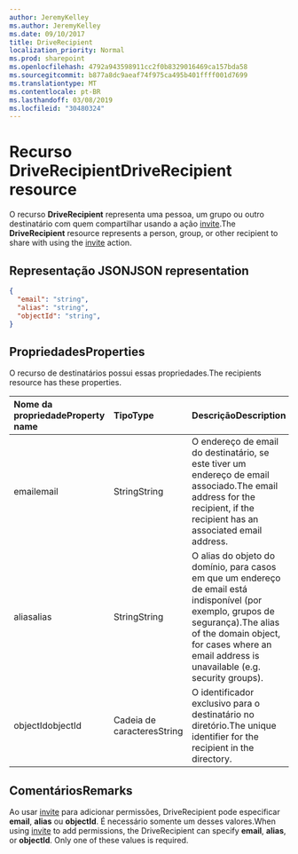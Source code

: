 ```yaml
---
author: JeremyKelley
ms.author: JeremyKelley
ms.date: 09/10/2017
title: DriveRecipient
localization_priority: Normal
ms.prod: sharepoint
ms.openlocfilehash: 4792a943598911cc2f0b8329016469ca157bda58
ms.sourcegitcommit: b877a8dc9aeaf74f975ca495b401ffff001d7699
ms.translationtype: MT
ms.contentlocale: pt-BR
ms.lasthandoff: 03/08/2019
ms.locfileid: "30480324"
---
```

# <a name="driverecipient-resource"></a><span data-ttu-id="ef6fb-102">Recurso DriveRecipient</span><span class="sxs-lookup"><span data-stu-id="ef6fb-102">DriveRecipient resource</span></span>

<span data-ttu-id="ef6fb-103">O recurso **DriveRecipient** representa uma pessoa, um grupo ou outro destinatário com quem compartilhar usando a ação [invite](../api/driveitem-invite.md).</span><span class="sxs-lookup"><span data-stu-id="ef6fb-103">The **DriveRecipient** resource represents a person, group, or other recipient to share with using the [invite](../api/driveitem-invite.md) action.</span></span>

## <a name="json-representation"></a><span data-ttu-id="ef6fb-104">Representação JSON</span><span class="sxs-lookup"><span data-stu-id="ef6fb-104">JSON representation</span></span>

<!-- { 
  "blockType": "resource", 
  "@odata.type": "microsoft.graph.driveRecipient", 
  "optionalProperties": ["alias", "objectId", "email"] } -->
```json
{
  "email": "string",
  "alias": "string",
  "objectId": "string",
}
```

## <a name="properties"></a><span data-ttu-id="ef6fb-105">Propriedades</span><span class="sxs-lookup"><span data-stu-id="ef6fb-105">Properties</span></span>
<span data-ttu-id="ef6fb-106">O recurso de destinatários possui essas propriedades.</span><span class="sxs-lookup"><span data-stu-id="ef6fb-106">The recipients resource has these properties.</span></span>

| <span data-ttu-id="ef6fb-107">Nome da propriedade</span><span class="sxs-lookup"><span data-stu-id="ef6fb-107">Property name</span></span> | <span data-ttu-id="ef6fb-108">Tipo</span><span class="sxs-lookup"><span data-stu-id="ef6fb-108">Type</span></span>   | <span data-ttu-id="ef6fb-109">Descrição</span><span class="sxs-lookup"><span data-stu-id="ef6fb-109">Description</span></span>                                                                                             |
|:--------------|:-------|:--------------------------------------------------------------------------------------------------------|
| <span data-ttu-id="ef6fb-110">email</span><span class="sxs-lookup"><span data-stu-id="ef6fb-110">email</span></span>         | <span data-ttu-id="ef6fb-111">String</span><span class="sxs-lookup"><span data-stu-id="ef6fb-111">String</span></span> | <span data-ttu-id="ef6fb-112">O endereço de email do destinatário, se este tiver um endereço de email associado.</span><span class="sxs-lookup"><span data-stu-id="ef6fb-112">The email address for the recipient, if the recipient has an associated email address.</span></span>                  |
| <span data-ttu-id="ef6fb-113">alias</span><span class="sxs-lookup"><span data-stu-id="ef6fb-113">alias</span></span>         | <span data-ttu-id="ef6fb-114">String</span><span class="sxs-lookup"><span data-stu-id="ef6fb-114">String</span></span> | <span data-ttu-id="ef6fb-115">O alias do objeto do domínio, para casos em que um endereço de email está indisponível (por exemplo, grupos de segurança).</span><span class="sxs-lookup"><span data-stu-id="ef6fb-115">The alias of the domain object, for cases where an email address is unavailable (e.g. security groups).</span></span> |
| <span data-ttu-id="ef6fb-116">objectId</span><span class="sxs-lookup"><span data-stu-id="ef6fb-116">objectId</span></span>      | <span data-ttu-id="ef6fb-117">Cadeia de caracteres</span><span class="sxs-lookup"><span data-stu-id="ef6fb-117">String</span></span> | <span data-ttu-id="ef6fb-118">O identificador exclusivo para o destinatário no diretório.</span><span class="sxs-lookup"><span data-stu-id="ef6fb-118">The unique identifier for the recipient in the directory.</span></span>                                               |

## <a name="remarks"></a><span data-ttu-id="ef6fb-119">Comentários</span><span class="sxs-lookup"><span data-stu-id="ef6fb-119">Remarks</span></span>

<span data-ttu-id="ef6fb-p101">Ao usar [invite](../api/driveitem-invite.md) para adicionar permissões, DriveRecipient pode especificar **email**, **alias** ou **objectId**. É necessário somente um desses valores.</span><span class="sxs-lookup"><span data-stu-id="ef6fb-p101">When using [invite](../api/driveitem-invite.md) to add permissions, the DriveRecipient can specify **email**, **alias**, or **objectId**. Only one of these values is required.</span></span>

<!-- {
  "type": "#page.annotation",
  "description": "Recipients resource defines a single recipient for the sharing invitation and permissions collection.",
  "keywords": "sharing,share,permissions,action.invite,invite,email",
  "section": "documentation",
  "tocPath": "Resources/Recipients"
} -->
